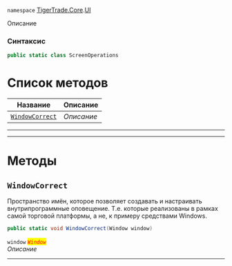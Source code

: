 
`namespace` [TigerTrade.Core](../../TigerTrade.Core.md).[UI](../../TigerTrade.Core/UI.md)


Описание

### Синтаксис
```csharp
public static class ScreenOperations
```


# Список методов
| Название | Описание |
| --- | --- |
| [`WindowCorrect`](./ScreenOperations.cs/Методы/WindowCorrect.md) | *Описание* |





***  
***  
# Методы

## `WindowCorrect`
Пространство имён, которое позволяет создавать и настраивать внутрипрограммные оповещение. Т.е. которые реализованы в рамках самой торговой платформы, а не, к примеру средствами Windows.

```csharp
public static void WindowCorrect(Window window)
```

`window` <mark style="color:red;">*`Window`*</mark>  
 *Описание*  


***  

